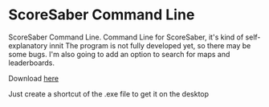 # ScoreSaber Command Line
ScoreSaber Command Line. Command Line for ScoreSaber, it's kind of self-explanatory innit
The program is not fully developed yet, so there may be some bugs. I'm also going to add an option to search for maps and leaderboards.

Download [here](https://github.com/nangu-repo/sscl/archive/master.zip)

Just create a shortcut of the .exe file to get it on the desktop
